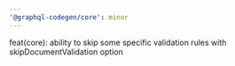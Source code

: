 ```yaml
---
'@graphql-codegen/core': minor
---
```


feat(core): ability to skip some specific validation rules with skipDocumentValidation option
